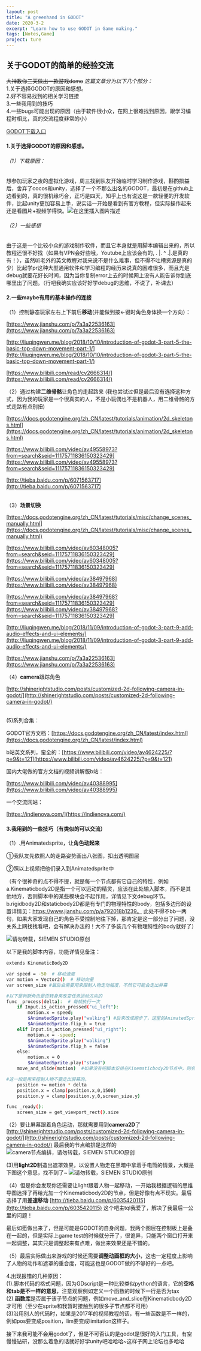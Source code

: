 ```yaml
---
layout: post
title: "A greenhand in GODOT"
date: 2020-3-2
excerpt: "Learn how to use GODOT in Game making."
tags: [Notes,Game]
project: ture
---
```

<script type="text/javascript" src="http://tajs.qq.com/stats?sId=66526224" charset="UTF-8"></script>


## 关于GODOT的简单的经验交流
~~大神教你三天做出一款游戏demo~~ 
*这篇文章分为以下几个部分：*
<br> 1.关于选择GODOT的原因和感想。
<br> 2.好不容易找到的相关学习链接
<br> 3.一些我用到的技巧
<br> 4.一些bugs可能出现的原因（由于软件很小众，在网上很难找到原因，跟学习编程时相比，真的交流程度非常的小）

[GODOT下载入口](https://godotengine.org/)

#### 1.关于选择GODOT的原因和感想。
###### （1）下载原因：
想参加玩家之夜的虚拟化游戏，周三找到队友开始临时学习制作游戏，斟酌损益后，舍弃了cocos和unity，选择了一个不那么出名的GODOT，最初是在github上边看到的，真的很机缘巧合，正巧是四天，知乎上也有说这是一款轻便的开发软件，比起unity更加容易上手，说实话一开始是看到有官方教程，但实际操作起来还是看图片+视频学得快。![在这里插入图片描述](https://img-blog.csdnimg.cn/20200211165302317.png?x-oss-process=image/watermark,type_ZmFuZ3poZW5naGVpdGk,shadow_10,text_aHR0cHM6Ly9ibG9nLmNzZG4ubmV0L0NoYXJsb3R0ZVNS,size_16,color_FFFFFF,t_70)
###### （2）一些感想
由于这是一个比较小众的游戏制作软件，而且它本身就是用脚本编辑出来的，所以教程还很不好找（如果有VPN会好些哦，Youtube上应该会有的,  . |.   ^    .|.是真的有！），虽然听老外的英文教程对我来说不是什么难事，但不得不吐槽资源是真的少）比起学pr这种大型通用软件和学习编程的经历来说真的困难很多，而且光是debug就要花好长时间，因为当你复制error上去的时候网上没有人能告诉你到底哪里出了问题。（行吧我确实应该好好学debug的思维，不说了，补课去）

#### 2.一些maybe有用的基本操作的连接

（1）控制静态玩家左右上下前后**移动**(并能做到按←键时角色身体换一个方向）：

[https://www.jianshu.com/p/7a3a22536163](https://www.jianshu.com/p/7a3a22536163)

[http://liuqingwen.me/blog/2018/10/10/introduction-of-godot-3-part-5-the-basic-top-down-movement-part-1/](http://liuqingwen.me/blog/2018/10/10/introduction-of-godot-3-part-5-the-basic-top-down-movement-part-1/)

[https://www.bilibili.com/read/cv2666314/](https://www.bilibili.com/read/cv2666314/)

（2）通过构建**二维骨骼**让角色的走起路来
(我也尝试过但是最后没有选择这种方式，因为我的玩家是一个很真实的人，不是小玩偶也不是机器人，用二维骨骼的方式走路有点别扭)

[https://docs.godotengine.org/zh_CN/latest/tutorials/animation/2d_skeletons.html](https://docs.godotengine.org/zh_CN/latest/tutorials/animation/2d_skeletons.html)

[https://www.bilibili.com/video/av49558973?from=search&seid=11175711836150323429](https://www.bilibili.com/video/av49558973?from=search&seid=11175711836150323429)

[http://tieba.baidu.com/p/6071563717](http://tieba.baidu.com/p/6071563717)

<br>（3）**场景切换** 

[https://docs.godotengine.org/zh_CN/latest/tutorials/misc/change_scenes_manually.html](https://docs.godotengine.org/zh_CN/latest/tutorials/misc/change_scenes_manually.html)

[https://www.bilibili.com/video/av60348005?from=search&seid=11175711836150323429](https://www.bilibili.com/video/av60348005?from=search&seid=11175711836150323429)

[https://www.bilibili.com/video/av38497968](https://www.bilibili.com/video/av38497968)

[https://www.bilibili.com/video/av38497968?from=search&seid=11175711836150323429](https://www.bilibili.com/video/av38497968?from=search&seid=11175711836150323429)

[http://liuqingwen.me/blog/2018/11/09/introduction-of-godot-3-part-9-add-audio-effects-and-ui-elements/](http://liuqingwen.me/blog/2018/11/09/introduction-of-godot-3-part-9-add-audio-effects-and-ui-elements/)


[https://www.jianshu.com/p/7a3a22536163](https://www.jianshu.com/p/7a3a22536163)

（4）**camera**跟踪角色

[http://shinerightstudio.com/posts/customized-2d-following-camera-in-godot/](http://shinerightstudio.com/posts/customized-2d-following-camera-in-godot/)

<br>(5)系列合集：

GODOT官方文档：[https://docs.godotengine.org/zh_CN/latest/index.html](https://docs.godotengine.org/zh_CN/latest/index.html)

b站英文系列，蛮全的：[https://www.bilibili.com/video/av4624225/?p=9&t=121](https://www.bilibili.com/video/av4624225/?p=9&t=121)

国内大佬做的官方文档的视频讲解版b站：

[https://www.bilibili.com/video/av40388995](https://www.bilibili.com/video/av40388995)

一个交流网站：

[https://indienova.com/](https://indienova.com/)

####  3.我用到的一些技巧（有类似的可以交流）
（1）.用Animatedsprite，让**角色动起来**

①我队友先依照人的走路姿势画出八张图，扣出透明图层

②照以上视频把他们录入到Animatedsprite中

（有个很神奇的点不得不提，就是每一个节点都有它自己的特性，例如a.Kinematicbody2D是指一个可以运动的精灵，应该在此处输入脚本，而不是其他地方，否则脚本中的某些模块会不起作用，详情见下文debug环节。 b.rigidbody2D和staticbody2D都是有专门的物理特性的body，包括多边形的设置详情见：https://www.jianshu.com/p/a792018b1239。 此处不得不bb一两句，如果大家发现自己的角色不受控制地往下掉，那肯定是这一部分出了问题，没关系上网找找看吧，会有解决办法的！大不了多装几个有物理特性的body就好了）

![请勿转载，SIEMEN STUDIO原创](https://img-blog.csdnimg.cn/20191202212852386.png?x-oss-process=image/watermark,type_ZmFuZ3poZW5naGVpdGk,shadow_10,text_aHR0cHM6Ly9ibG9nLmNzZG4ubmV0L0NoYXJsb3R0ZVNS,size_16,color_FFFFFF,t_70)

以下是我的脚本内容，功能详情见备注：

```bash
extends KinematicBody2D

var speed = -50  # 移动速度
var motion = Vector2()  # 移动向量
var screen_size #最后会需要用来限制人物走动幅度，不然它可能会走出屏幕

#以下是判断角色是否转身来改变任务运动方向的
func _process(delta):  # 每帧执行一次
    if Input.is_action_pressed("ui_left"):
        motion.x = speed;  
        $AnimatedSprite.play("walking") #后来改成跑步了，这里的AnimatedSprite是要对应你设置的子节点的AnimatedSprite的名字的，我只是懒得改了
        $AnimatedSprite.flip_h = true
    elif Input.is_action_pressed("ui_right"):
        motion.x = -speed; 
        $AnimatedSprite.play("walking")
        $AnimatedSprite.flip_h = false
    else:
        motion.x = 0  
        $AnimatedSprite.play("stand")
    move_and_slide(motion)  #如果没有吧脚本安排在Kinematicbody2D节点中，则会出现提示，这一句话报错，因为这个模块式只有在Kinematicbody2D节点中出现的，他有自己的函数库，在别的节点中无法调用，函数库可以在主控制台的右上角找到，可以自己查找并使用）

#这一段是用来控制人物不要走出屏幕的。
    position += motion * delta
    position.x = clamp(position.x,0,1500)     
    position.y = clamp(position.y,0,screen_size.y)

func _ready():
	screen_size = get_viewport_rect().size
```
（2）要让屏幕跟着角色运动，那就需要用到**camera2D**了
[http://shinerightstudio.com/posts/customized-2d-following-camera-in-godot/](http://shinerightstudio.com/posts/customized-2d-following-camera-in-godot/)
最后我的节点编排是这样的
![camera节点编排，请勿转载，SIEMEN STUDIO原创](https://img-blog.csdnimg.cn/20191202233856909.png)

(3)用**light2D**制造出遮罩效果，以设置人物走在黑暗中拿着手电筒的情景，大概是下图这个意思，找不到了~
![请勿转载，SIEMEN STUDIO原创](https://img-blog.csdnimg.cn/20191202214916578.png?x-oss-process=image/watermark,type_ZmFuZ3poZW5naGVpdGk,shadow_10,text_aHR0cHM6Ly9ibG9nLmNzZG4ubmV0L0NoYXJsb3R0ZVNS,size_16,color_FFFFFF,t_70)

（4）但是你会发现你还需要让light跟着人物一起移动，一开始我根据逻辑的思维导图选择了再给光加一个Kinematicbody2D的节点，但是好像有点不现实。最后选择了用**差速移动**
[http://tieba.baidu.com/p/6035420115](http://tieba.baidu.com/p/6035420115)
这个吧主tql我爱了，解决了我最后一公里的问题！

最后如愿做出来了，但是可能是GODOT的自身问题，我两个图层在控制板上是叠在一起的，但是实际上game test的时候就分开了，很诡异，只能两个窗口打开来一起调整，其实只是调整起来有点难，做出来效果还是不错的。
 
（5）最后实际做出来游戏的时候还需要**调整动画框的大小**，这也一定程度上影响了人物的动作和遮罩的重合度，可能这也是GODOT做的不够好的一点吧。

4.出现报错的几种原因：
<br>(1).脚本代码的格式问题，因为GDscript是一种比较类似python的语言，它的**空格和tab是不一样的意思**，注意观察例如定义一个函数的时候下一行是否为tax
<br>(2).**函数库**是否属于该子节点的问题，例如move_and_slice在Kinematicbody2D才可用（至少在sprite和我暂时接触到的很多子节点都不可用）
<br>(3)沿用别人的代码时，如果是2017年的视频教程的话，有一些函数是不一样的，例如pos要变成position，lim要变成limitation这样子。

接下来我可能不会用godot了，但是不可否认的是godot是很好的入门工具，有空慢慢钻研，没那么着急的话就好好学unity吧哈哈哈~这样子网上论坛也多哈哈

